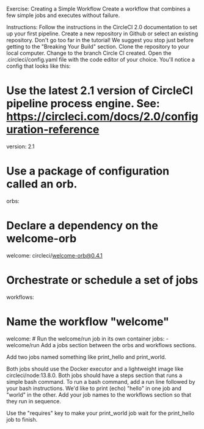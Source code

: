 Exercise: Creating a Simple Workflow
Create a workflow that combines a few simple jobs and executes without failure.

Instructions:
Follow the instructions in the CircleCI 2.0 documentation to set up your first pipeline. Create a new repository in Github or select an existing repository. Don't go too far in the tutorial! We suggest you stop just before getting to the "Breaking Your Build" section.
Clone the repository to your local computer. Change to the branch Circle CI created.
Open the .circleci/config.yaml file with the code editor of your choice.
You'll notice a config that looks like this:

# Use the latest 2.1 version of CircleCI pipeline process engine. See: https://circleci.com/docs/2.0/configuration-reference
version: 2.1
# Use a package of configuration called an orb.
orbs:
  # Declare a dependency on the welcome-orb
  welcome: circleci/welcome-orb@0.4.1
# Orchestrate or schedule a set of jobs
workflows:
  # Name the workflow "welcome"
  welcome:
    # Run the welcome/run job in its own container
    jobs:
      - welcome/run
Add a jobs section between the orbs and workflows sections.

Add two jobs named something like print_hello and print_world.

Both jobs should use the Docker executor and a lightweight image like circleci/node:13.8.0.
Both jobs should have a steps section that runs a simple bash command.
To run a bash command, add a run line followed by your bash instructions. We'd like to print (echo) "hello" in one job and "world" in the other.
Add your job names to the workflows section so that they run in sequence.

Use the "requires" key to make your print_world job wait for the print_hello job to finish.
